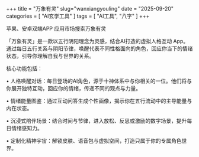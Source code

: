 +++
title = "万象有灵"
slug="wanxiangyouling"
date = "2025-09-20"
categories = [
    "AI玄学工具"
]
tags = [
    "AI工具",
    "八字"
]
+++

苹果、安卓双端APP 应用市场搜索万象有灵

「万象有灵」是一款以五行阴阳理念为灵感，结合AI打造的虚拟人格互动 App。通过每日五行关系与阴阳节律，唤醒代表不同性格面向的角色，回应你当下的情绪状态，引导你理解自我与世界的关系。

核心功能包括：

• 人格唤醒对话：每日登场的AI角色，源于十神体系中与你相关的一位。他们将与你展开独特互动，回应你的情绪，传递不同的观点与力量。

• 情绪能量图鉴：通过互动问答生成个性画像，揭示你在五行流动中的主导能量与内在状态。

• 沉浸式陪伴场景：结合时间与节律，进入放松、反思或激励的数字场景，提升每日情绪感知力。

• 定制化精神宇宙：解锁皮肤、语音包与虚拟空间，打造只属于你的专属角色世界。